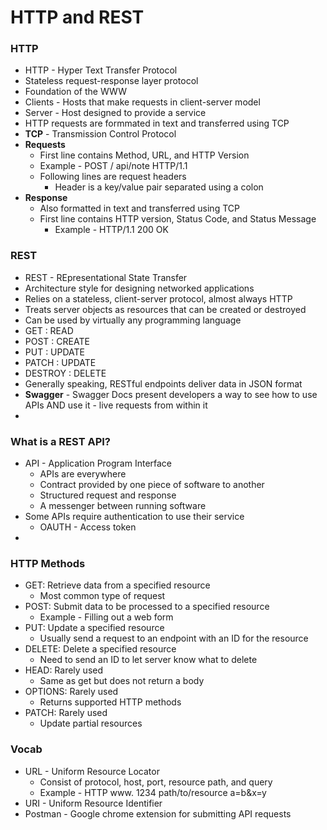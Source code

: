 # HTTP and REST

### HTTP

* HTTP - Hyper Text Transfer Protocol
* Stateless request-response layer protocol
* Foundation of the WWW
* Clients - Hosts that make requests in client-server model
* Server - Host designed to provide a service
* HTTP requests are formmated in text and transferred using TCP
* **TCP** - Transmission Control Protocol
* **Requests**
  * First line contains Method, URL, and HTTP Version
  * Example - POST / api/note HTTP/1.1
  * Following lines are request headers
    * Header is a key/value pair separated using a colon
* **Response**
  * Also formatted in text and transferred using TCP
  * First line contains HTTP version, Status Code, and Status Message
    * Example - HTTP/1.1 200 OK

### REST

* REST - REpresentational State Transfer
* Architecture style for designing networked applications
* Relies on a stateless, client-server protocol, almost always HTTP
* Treats server objects as resources that can be created or destroyed
* Can be used by virtually any programming language
* GET : READ
* POST : CREATE
* PUT : UPDATE
* PATCH : UPDATE
* DESTROY : DELETE
* Generally speaking, RESTful endpoints deliver data in JSON format
* **Swagger** - Swagger Docs present developers a way to see how to use APIs AND use it - live requests from within it
* 

### What is a REST API?

* API - Application Program Interface
  * APIs are everywhere
  * Contract provided by one piece of software to another
  * Structured request and response
  * A messenger between running software
* Some APIs require authentication to use their service
  * OAUTH - Access token
*

### HTTP Methods

* GET: Retrieve data from a specified resource
  * Most common type of request
* POST: Submit data to be processed to a specified resource
  * Example - Filling out a web form
* PUT: Update a specified resource
  * Usually send a request to an endpoint with an ID for the resource
* DELETE: Delete a specified resource
  * Need to send an ID to let server know what to delete
* HEAD: Rarely used
  * Same as get but does not return a body
* OPTIONS: Rarely used
  * Returns supported HTTP methods
* PATCH: Rarely used
  * Update partial resources

### Vocab

* URL - Uniform Resource Locator
  * Consist of protocol, host, port, resource path, and query
  * Example -  HTTP      www.  1234  path/to/resource   a=b&x=y
* URI - Uniform Resource Identifier
* Postman - Google chrome extension for submitting API requests




